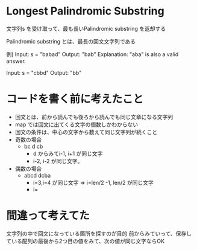 # Longest Palindromic Substring

文字列s を受け取って、最も長いPalindromic substring を返却する

Palindromic substring とは、最長の回文文字列である

例)
Input: s = "babad"
Output: "bab"
Explanation: "aba" is also a valid answer.

Input: s = "cbbd"
Output: "bb"

# コードを書く前に考えたこと
- 回文とは、前から読んでも後ろから読んでも同じ文章になる文字列
- map では回文に出てくる文字の個数しかわからない
- 回文の条件は、中心の文字から数えて同じ文字列が続くこと
- 奇数の場合
  - bc d cb
    - d からみてi-1, i+1 が同じ文字
    - i-2, i-2 が同じ文字。
- 偶数の場合
  - abcd dcba
    - i=3,i=4 が同じ文字 => i=len/2 -1, len/2 が同じ文字
    - i=


# 間違って考えてた
文字列の中で回文になっている箇所を探すのが目的
前からみていって、保存している配列の最後から2つ目の値をみて、次の値が同じ文字ならOK

